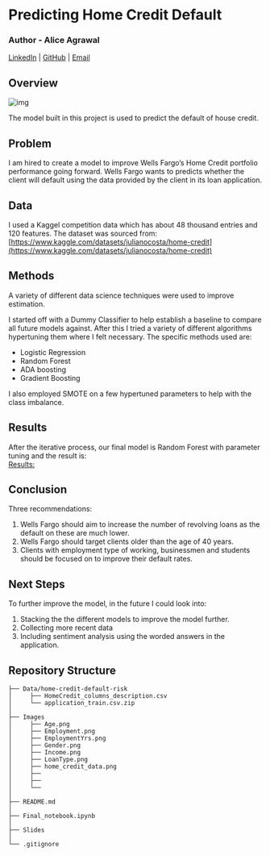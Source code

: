 # Predicting Home Credit Default

### Author - Alice Agrawal

[LinkedIn](https://www.linkedin.com/in/alice-agrawal-7a3194110/) |
[GitHub](https://github.com/aliceagrawal) |
[Email](mailto:alice.agrawal30@gmail.com)


## Overview
![img](Images/5Cs)

The model built in this project is used to predict the default of house credit.

## Problem
I am hired to create a model to improve Wells Fargo’s Home Credit portfolio performance going forward. Wells Fargo wants to predicts whether the client will default using the data provided by the client in its loan application.

## Data

I used a Kaggel competition data which has about 48 thousand entries and 120 features.
The dataset was sourced from: [https://www.kaggle.com/datasets/julianocosta/home-credit](https://www.kaggle.com/datasets/julianocosta/home-credit)


## Methods
A variety of different data science techniques were used to improve estimation.

I started off with a Dummy Classifier to help establish a baseline to compare all future models against. After this I tried a variety of different algorithms hypertuning them where I felt necessary. The specific methods used are:

- Logistic Regression
- Random Forest 
- ADA boosting
- Gradient Boosting

I also employed SMOTE on a few hypertuned parameters to help with the class imbalance.

## Results

After the iterative process, our final model is Random Forest with parameter tuning and the result is:
<br />
[Results:](Images/Results.png)

## Conclusion
Three recommendations:
1. Wells Fargo should aim to increase the number of revolving loans as the default on these are much lower. 
2. Wells Fargo should target clients older than the age of 40 years. 
3. Clients with employment type of working, businessmen and students should be focused on to improve their default rates.

## Next Steps
To further improve the model, in the future I could look into:
1. Stacking the the different models to improve the model further. 
2. Collecting more recent data
3. Including sentiment analysis using the worded answers in the application. 

## Repository Structure
```
├── Data/home-credit-default-risk
│     ├── HomeCredit_columns_description.csv
│     └── application_train.csv.zip
│ 
├── Images
│     ├── Age.png
│     ├── Employment.png
│     ├── EmploymentYrs.png
│     ├── Gender.png
│     ├── Income.png
│     ├── LoanType.png
│     ├── home_credit_data.png
│     ├── 
│     ├── 
│     └── 
│    
├── README.md
│ 
├── Final_notebook.ipynb
│
├── Slides
│ 
└── .gitignore
```
